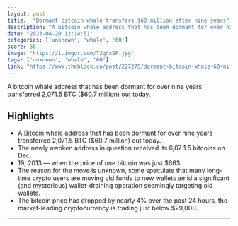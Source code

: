 ```yaml
---
layout: post
title:  "Dormant bitcoin whale transfers $60 million after nine years"
description: "A bitcoin whale address that has been dormant for over nine years transferred 2,071.5 BTC ($60.7 million) out today."
date: "2023-04-20 12:14:51"
categories: ['unknown', 'whale', '60']
score: 58
image: "https://i.imgur.com/TJq4xSP.jpg"
tags: ['unknown', 'whale', '60']
link: "https://www.theblock.co/post/227275/dormant-bitcoin-whale-60-million-9-years?utm_source=twitter&amp;utm_medium=social"
---
```


A bitcoin whale address that has been dormant for over nine years transferred 2,071.5 BTC ($60.7 million) out today.

## Highlights

- A Bitcoin whale address that has been dormant for over nine years transferred 2,071.5 BTC ($60.7 million) out today.
- The newly awoken address in question received its 6,07 1.5 bitcoins on Dec.
- 19, 2013 — when the price of one bitcoin was just $663.
- The reason for the move is unknown, some speculate that many long-time crypto users are moving old funds to new wallets amid a significant (and mysterious) wallet-draining operation seemingly targeting old wallets.
- The bitcoin price has dropped by nearly 4% over the past 24 hours, the market-leading cryptocurrency is trading just below $29,000.

---
